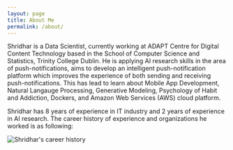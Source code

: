 ```yaml
---
layout: page
title: About Me
permalink: /about/
---
```


Shridhar is a Data Scientist, currently working at ADAPT Centre for Digital Content Technology based in the School of Computer Science and Statistics, Trinity College Dublin. He is applying AI research skills in the area of push-notifications, aims to develop an intelligent push-notification platform which improves the experience of both sending and receiving push-notifications. This has lead to learn about Mobile App Development, Natural Langauge Processing, Generative Modeling, Psychology of Habit and Addiction, Dockers, and Amazon Web Services (AWS) cloud platform.

Shridhar has 8 years of experience in IT industry and 2 years of experience in AI research. The career history of experience and organizations he worked is as following:

![]({{site.baseurl}}/images/Shri_Career.png "Shridhar's career history")

